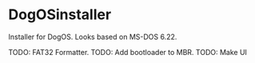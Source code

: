 # DogOSinstaller
Installer for DogOS. Looks based on MS-DOS 6.22.

TODO: FAT32 Formatter.
TODO: Add bootloader to MBR.
TODO: Make UI